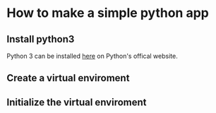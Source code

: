 # How to make a simple python app
## Install python3
Python 3 can be installed [here](https://www.python.org/downloads/) on Python's offical website.
## Create a virtual enviroment
## Initialize the virtual enviroment
